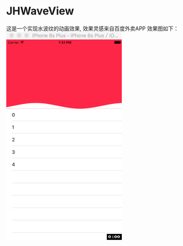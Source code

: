# JHWaveView
这是一个实现水波纹的动画效果, 效果灵感来自百度外卖APP
效果图如下：
![效果图](https://github.com/ios-cjh/JHWaveView/blob/master/waveView.gif)